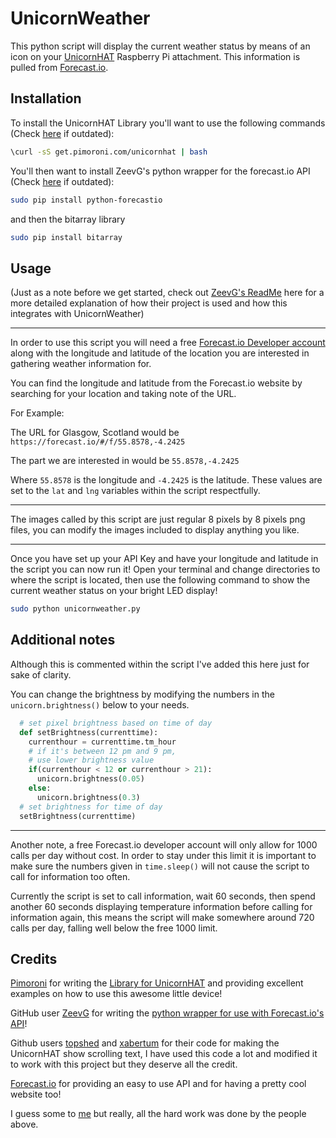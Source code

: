 UnicornWeather
=============
This python script will display the current weather status by means of an icon on your [UnicornHAT](https://shop.pimoroni.com/products/unicorn-hat) Raspberry Pi attachment. This information is pulled from [Forecast.io](https://forecast.io/).

Installation
-------
To install the UnicornHAT Library you'll want to use the following commands (Check [here](https://github.com/pimoroni/unicorn-hat) if outdated):

```bash
\curl -sS get.pimoroni.com/unicornhat | bash
```
You'll then want to install ZeevG's python wrapper for the forecast.io API (Check [here](https://github.com/ZeevG/python-forecast.io) if outdated):

````bash
sudo pip install python-forecastio
````

and then the bitarray library
````bash
sudo pip install bitarray
````

Usage
-------
(Just as a note before we get started, check out [ZeevG's ReadMe](https://github.com/ZeevG/python-forecast.io) here for a more detailed explanation of how their project is used and how this integrates with UnicornWeather)

---

In order to use this script you will need a free [Forecast.io Developer account](https://developer.forecast.io/) along with the longitude and latitude of the location you are interested in gathering weather information for.

You can find the longitude and latitude from the Forecast.io website by searching for your location and taking note of the URL.

For Example:

The URL for Glasgow, Scotland would be `https://forecast.io/#/f/55.8578,-4.2425`

The part we are interested in would be `55.8578,-4.2425`

Where `55.8578` is the longitude and `-4.2425` is the latitude. These values are set to the `lat` and `lng` variables within the script respectfully.


---

The images called by this script are just regular 8 pixels by 8 pixels png files, you can modify the images included to display anything you like.


---

Once you have set up your API Key and have your longitude and latitude in the script you can now run it! Open your terminal and change directories to where the script is located, then use the following command to show the current weather status on your bright LED display!
````bash
sudo python unicornweather.py
````


Additional notes
-------
Although this is commented within the script I've added this here just for sake of clarity.

You can change the brightness by modifying the numbers in the `unicorn.brightness()` below to your needs.

````python
  # set pixel brightness based on time of day
  def setBrightness(currenttime):
    currenthour = currenttime.tm_hour
    # if it's between 12 pm and 9 pm,
    # use lower brightness value
    if(currenthour < 12 or currenthour > 21):
      unicorn.brightness(0.05)
    else:
      unicorn.brightness(0.3)
  # set brightness for time of day
  setBrightness(currenttime)
````

---

Another note, a free Forecast.io developer account will only allow for 1000 calls per day without cost. In order to stay under this limit it is important to make sure the numbers given in `time.sleep()` will not cause the script to call for information too often.

Currently the script is set to call information, wait 60 seconds, then spend another 60 seconds displaying temperature information before calling for information again, this means the script will make somewhere around 720 calls per day, falling well below the free 1000 limit.

Credits
-------
[Pimoroni](https://shop.pimoroni.com/) for writing the [Library for UnicornHAT](https://github.com/pimoroni/unicorn-hat) and providing excellent examples on how to use this awesome little device!

GitHub user [ZeevG](https://github.com/ZeevG/) for writing the [python wrapper for use with Forecast.io's API](https://github.com/ZeevG/python-forecast.io)!

Github users [topshed](https://github.com/topshed/) and [xabertum](https://github.com/xabertum/) for their code for making the UnicornHAT show scrolling text, I have used this code a lot and modified it to work with this project but they deserve all the credit.

[Forecast.io](http://forecast.io) for providing an easy to use API and for having a pretty cool website too! 

I guess some to [me](https://github.com/Craio/) but really, all the hard work was done by the people above.
